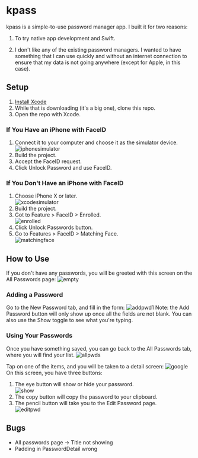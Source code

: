 # kpass
kpass is a simple-to-use password manager app. I built it for two reasons:

1. To try native app development and Swift.

2. I don't like any of the existing password managers. I wanted to have something that I can use quickly and without an internet connection to ensure that my data is not going anywhere (except for Apple, in this case).

## Setup

1. [Install Xcode](https://apps.apple.com/us/app/xcode/id497799835?mt=12)  
2. While that is downloading (it's a big one), clone this repo.  
3. Open the repo with Xcode.  

### If You Have an iPhone with FaceID
1. Connect it to your computer and choose it as the simulator device.  
![iphonesimulator](screenshots/iphonesim.png)
2. Build the project. 
3. Accept the FaceID request.  
4. Click Unlock Password and use FaceID.  

### If You Don't Have an iPhone with FaceID
1. Choose iPhone X or later.  
![xcodesimulator](screenshots/xcodesim.png)
2. Build the project.  
3. Got to Feature > FaceID > Enrolled.  
![enrolled](screenshots/enrolled.png)
4. Click Unlock Passwords button.  
5. Go to Features > FaceID > Matching Face.  
![matchingface](screenshots/matchingface.png)

## How to Use

If you don't have any passwords, you will be greeted with this screen on the All Passwords page:
![empty](screenshots/empty.png)

### Adding a Password

Go to the New Password tab, and fill in the form:
![addpwd1](screenshots/addpwd1.png)
Note: the Add Password button will only show up once all the fields are not blank. You can also use the Show toggle to see what you're typing.

### Using Your Passwords

Once you have something saved, you can go back to the All Passwords tab, where you will find your list.
![allpwds](screenshots/allpwds.png)

Tap on one of the items, and you will be taken to a detail screen:
![google](screenshots/google.png)
On this screen, you have three buttons: 
1. The eye button will show or hide your password.  
![show](screenshots/show.png)
2. The copy button will copy the password to your clipboard.   
3. The pencil button will take you to the Edit Password page.   
![editpwd](screenshots/editpwd.png)

## Bugs
- All passwords page -> Title not showing 
- Padding in PasswordDetail wrong 
